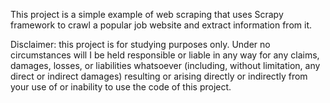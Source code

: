 This project is a simple example of web scraping that uses Scrapy framework to crawl 
a popular job website and extract information from it.

Disclaimer: this project is for studying purposes only. Under no circumstances will I 
be held responsible or liable in any way for any claims, damages, losses, or liabilities 
whatsoever (including, without limitation, any direct or indirect damages) resulting or 
arising directly or indirectly from your use of or inability to use the code of this project.